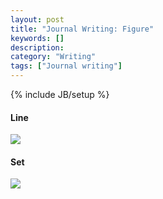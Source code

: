 ```yaml
---
layout: post
title: "Journal Writing: Figure"
keywords: []
description: 
category: "Writing"
tags: ["Journal writing"]
---
```

{% include JB/setup %}

#### Line
<img src="{{IMAGE_PATH}}/work-journal-writing-figure-line.png" height="" width="" />



#### Set

<img src="{{IMAGE_PATH}}/work-journal-writing-figure-set.png" height="" width="" />

